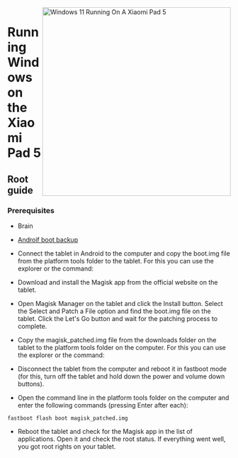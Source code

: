 <img align="right" src="https://raw.githubusercontent.com/erdilS/Port-Windows-11-Xiaomi-Pad-5/main/nabu.png" width="425" alt="Windows 11 Running On A Xiaomi Pad 5">


# Running Windows on the Xiaomi Pad 5

## Root guide



### Prerequisites
- Brain
  
- [Androif boot backup]()

- Connect the tablet in Android to the computer and copy the boot.img file from the platform tools folder to the tablet. For this you can use the explorer or the command:


- Download and install the Magisk app from the official website on the tablet.
-  Open Magisk Manager on the tablet and click the Install button. Select the Select and Patch a File option and find the boot.img file on the tablet. Click the Let's Go button and wait for the patching process to complete.
- Copy the magisk_patched.img file from the downloads folder on the tablet to the platform tools folder on the computer. For this you can use the explorer or the command:

- Disconnect the tablet from the computer and reboot it in fastboot mode (for this, turn off the tablet and hold down the power and volume down buttons).
- Open the command line in the platform tools folder on the computer and enter the following commands (pressing Enter after each):

```
fastboot flash boot magisk_patched.img
```

- Reboot the tablet and check for the Magisk app in the list of applications. Open it and check the root status. If everything went well, you got root rights on your tablet.
